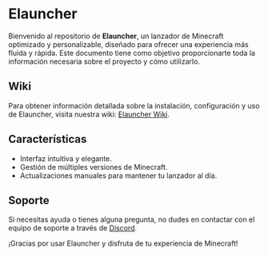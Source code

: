 # Elauncher

Bienvenido al repositorio de **Elauncher**, un lanzador de Minecraft optimizado y personalizable, diseñado para ofrecer una experiencia más fluida y rápida. Este documento tiene como objetivo proporcionarte toda la información necesaria sobre el proyecto y cómo utilizarlo.

## Wiki

Para obtener información detallada sobre la instalación, configuración y uso de Elauncher, visita nuestra wiki: [Elauncher Wiki](https://github.com/rayquazyrrr/ElauncherOficialMX/wiki/Elauncher-Wiki).

## Características

- Interfaz intuitiva y elegante.
- Gestión de múltiples versiones de Minecraft.
- Actualizaciones manuales para mantener tu lanzador al día.

## Soporte

Si necesitas ayuda o tienes alguna pregunta, no dudes en contactar con el equipo de soporte a través de [Discord](https://discord.gg/yrJN6DeHW7).

¡Gracias por usar Elauncher y disfruta de tu experiencia de Minecraft!

